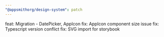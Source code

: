 ```yaml
---
"@appsmithorg/design-system": patch
---
```


feat: Migration - DatePicker, AppIcon
fix: AppIcon component size issue
fix: Typescript version conflict
fix: SVG import for storybook

